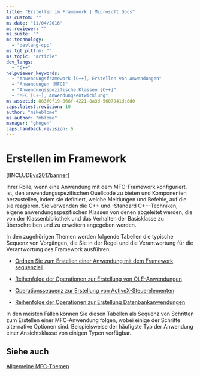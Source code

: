 ```yaml
---
title: "Erstellen im Framework | Microsoft Docs"
ms.custom: ""
ms.date: "11/04/2016"
ms.reviewer: ""
ms.suite: ""
ms.technology: 
  - "devlang-cpp"
ms.tgt_pltfrm: ""
ms.topic: "article"
dev_langs: 
  - "C++"
helpviewer_keywords: 
  - "Anwendungsframework [C++], Erstellen von Anwendungen"
  - "Anwendungen [MFC]"
  - "Anwendungsspezifische Klassen [C++]"
  - "MFC [C++], Anwendungsentwicklung"
ms.assetid: 883f0f19-866f-4221-8a3d-5607941dc8d0
caps.latest.revision: 10
author: "mikeblome"
ms.author: "mblome"
manager: "ghogen"
caps.handback.revision: 6
---
```

# Erstellen im Framework
[!INCLUDE[vs2017banner](../assembler/inline/includes/vs2017banner.md)]

Ihrer Rolle, wenn eine Anwendung mit dem MFC\-Framework konfiguriert, ist, den anwendungsspezifischen Quellcode zu bieten und Komponenten herzustellen, indem sie definiert, welche Meldungen und Befehle, auf die sie reagieren.  Sie verwenden die C\+\+ und \-Standard C\+\+\-Techniken, eigene anwendungsspezifischen Klassen von denen abgeleitet werden, die von der Klassenbibliothek und das Verhalten der Basisklasse zu überschreiben und zu erweitern angegeben werden.  
  
 In den zugehörigen Themen werden folgende Tabellen die typische Sequenz von Vorgängen, die Sie in der Regel und die Verantwortung für die Verantwortung des Framework ausführen:  
  
-   [Ordnen Sie zum Erstellen einer Anwendung mit dem Framework sequenziell](../mfc/sequence-of-operations-for-building-mfc-applications.md)  
  
-   [Reihenfolge der Operationen zur Erstellung von OLE\-Anwendungen](../mfc/sequence-of-operations-for-creating-ole-applications.md)  
  
-   [Operationssequenz zur Erstellung von ActiveX\-Steuerelementen](../mfc/sequence-of-operations-for-creating-activex-controls.md)  
  
-   [Reihenfolge der Operationen zur Erstellung Datenbankanwendungen](../mfc/sequence-of-operations-for-creating-database-applications.md)  
  
 In den meisten Fällen können Sie diesen Tabellen als Sequenz von Schritten zum Erstellen einer MFC\-Anwendung folgen, wobei einige der Schritte alternative Optionen sind.  Beispielsweise der häufigste Typ der Anwendung einer Ansichtsklasse von einigen Typen verfügbar.  
  
## Siehe auch  
 [Allgemeine MFC\-Themen](../mfc/general-mfc-topics.md)